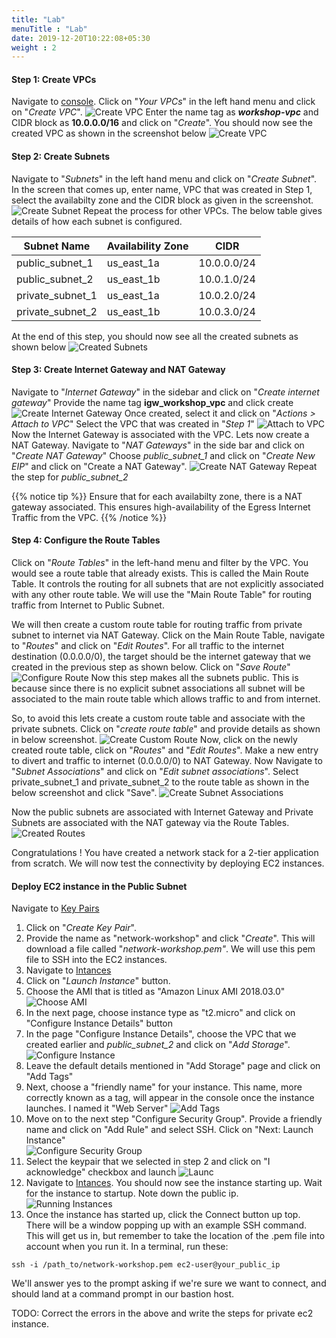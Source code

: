 ```yaml
---
title: "Lab"
menuTitle : "Lab"
date: 2019-12-20T10:22:08+05:30
weight : 2
---
```


#### Step 1: Create VPCs

Navigate to [console](https://console.aws.amazon.com/vpc/home?region=us-east-1).
Click on "_Your VPCs_" in the left hand menu  and click on "_Create VPC_".
![Create VPC](/chapter1/create_vpc.png?classes=border,shadow)
Enter the name tag as **_workshop-vpc_** and CIDR block as **10.0.0.0/16** and click on "_Create_".
You should now see the created VPC as shown in the screenshot below
![Create VPC](/chapter1/created_vpc.png?classes=border,shadow)

#### Step 2: Create Subnets

Navigate to "_Subnets_" in the left hand menu and click on "_Create Subnet_".
In the screen that comes up, enter name, VPC that was created in Step 1, select the availabilty zone and the CIDR block as given in the screenshot.
 ![Create Subnet](/chapter1/create_subnet.png?classes=border,shadow)
Repeat the process for other VPCs. The below table gives details of how each subnet is configured.  

| Subnet Name | Availability Zone | CIDR |
| ------ | ----------- | ----------- |
| public_subnet_1   | us_east_1a | 10.0.0.0/24 |
| public_subnet_2   | us_east_1b | 10.0.1.0/24 |
| private_subnet_1 | us_east_1a | 10.0.2.0/24 |
| private_subnet_2    | us_east_1b | 10.0.3.0/24 |

At the end of this step,  you should now see all the created subnets as shown below
 ![Created Subnets](/chapter1/created_subnets.png?classes=border,shadow)

#### Step 3: Create Internet Gateway and NAT Gateway

Navigate to "_Internet Gateway_" in the sidebar and click on "_Create internet gateway_"
Provide the name tag **igw_workshop_vpc** and click create
![Create Internet Gateway](/chapter1/create_internet_gateway.png?classes=border,shadow)
Once created, select it and click on "_Actions > Attach to VPC_"
Select the VPC that was created in "_Step 1_"
![Attach to VPC](/chapter1/attach_to_vpc.png?classes=border,shadow)
Now the Internet Gateway is associated with the VPC. Lets now create a NAT Gateway. Navigate to "_NAT Gateways_" in the side bar and click on "_Create NAT Gateway_"
Choose _public_subnet_1_ and click on "_Create New EIP_" and click on "Create a NAT Gateway".
![Create NAT Gateway](/chapter1/create_nat_gateway.png?classes=border,shadow)
Repeat the step for _public_subnet_2_

{{% notice tip %}}
Ensure that for each availabilty zone, there is a NAT gateway associated. This ensures high-availability of the Egress Internet Traffic from the VPC.
{{% /notice %}}

#### Step 4: Configure the Route Tables

Click on "_Route Tables_" in the left-hand menu and filter by the VPC. You would see a route table that already exists. This is called the Main Route Table. It controls the routing for all subnets that are not explicitly associated with any other route table. We will use the "Main Route Table" for routing traffic from Internet to Public Subnet.

We will then create a custom route table for routing traffic from private subnet to internet via NAT Gateway.
Click on the Main Route Table, navigate to "_Routes_" and click on "_Edit Routes_". For all traffic to the internet destination (0.0.0.0/0), the target should be the internet gateway that we created in the previous step as shown below.
Click on "_Save Route_"
![Configure Route](/chapter1/route_to_igw.png?classes=border,shadow)
Now this step makes all the subnets public. This is because since there is no explicit subnet associations all subnet will be associated to the main route table which allows traffic to and from internet.

So, to avoid this lets create a custom route table and associate with the private subnets. 
Click on "_create route table_" and provide details as shown in below screenshot. 
![Create Custom Route](/chapter1/create_private_route_table.png?classes=border,shadow)
Now, click on the newly created route table, click on "_Routes_" and "_Edit Routes_". Make a new entry to divert and traffic to internet (0.0.0.0/0) to NAT Gateway.
Now Navigate to "_Subnet Associations_" and click on "_Edit subnet associations_".
Select private_subnet_1 and private_subnet_2 to the route table as shown in the below screenshot and click "Save".
![Create Subnet Associations](/chapter1/edit_subnet_private_associations.png?classes=border,shadow)

Now the public subnets are associated with Internet Gateway and Private Subnets are associated with the NAT gateway via the Route Tables.
![Created Routes](/chapter1/created_route_tables.png?classes=border,shadow)

Congratulations ! You have created a network stack for a 2-tier application from scratch. We will now test the connectivity by deploying EC2 instances.

#### Deploy EC2 instance in the Public Subnet

Navigate to [Key Pairs](https://console.aws.amazon.com/ec2/home?region=us-east-1#KeyPairs:sort=keyName)
 1. Click on "_Create Key Pair_".
 2. Provide the name as "network-workshop" and click "_Create_".
 This will download a file called "_network-workshop.pem"_. We will use this pem file to SSH into the EC2 instances.
 3. Navigate to [Intances](https://console.aws.amazon.com/ec2/home?region=us-east-1#Instances:sort=statusChecks)
 4. Click on "_Launch Instance_" button.
 5. Choose the AMI that is titled as "Amazon Linux  AMI 2018.03.0"
 ![Choose AMI](/chapter1/choose_ami.png?classes=border,shadow)
 6. In the next page, choose instance type as "t2.micro" and click on "Configure Instance Details" button
 7. In the page "Configure Instance Details", choose the VPC that we created earlier and _public_subnet_2_ and click on "_Add Storage_".
 ![Configure Instance](/chapter1/configure_instance.png?classes=border,shadow)
 8. Leave the default details mentioned in "Add Storage" page and click on "Add Tags"
 9. Next, choose a "friendly name" for your instance. This name, more correctly known as a tag, will appear in the console once the instance launches. I named it "Web Server"
 ![Add Tags](/chapter1/add_tags.png?classes=border,shadow)
 10. Move on to the next step "Configure Security Group". Provide a friendly name and click on "Add Rule" and select SSH. Click on "Next: Launch Instance"  
 ![Configure Security Group](/chapter1/security_group.png?classes=border,shadow)
 11. Select the keypair that we selected in step 2 and click on "I acknowledge" checkbox  and launch
 ![Launc](/chapter1/launch.png?classes=border,shadow)
 12. Navigate to [Intances](https://console.aws.amazon.com/ec2/home?region=us-east-1#Instances:sort=statusChecks). You should now see the instance starting up. Wait for the instance to startup. Note down the public ip.
 ![Running Instances](/chapter1/running_instance.png?classes=border,shadow)
 13. Once the instance has started up, click the Connect button up top. There will be a window popping up with an example SSH command. This will get us in, but remember to take the location of the .pem file into account when you run it. In a terminal, run these:
 ```
 ssh -i /path_to/network-workshop.pem ec2-user@your_public_ip
 ```
 We'll answer yes to the prompt asking if we're sure we want to connect, and should land at a command prompt in our bastion host.

 TODO: Correct the errors in the above and write the steps for private ec2 instance.